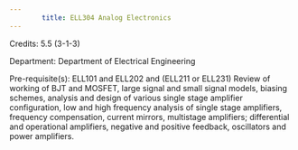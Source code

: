 ```yaml
---
        title: ELL304 Analog Electronics
---
```

Credits: 5.5 (3-1-3)

Department: Department of Electrical Engineering

Pre-requisite(s): ELL101 and ELL202 and (ELL211 or ELL231) Review of working of BJT and MOSFET, large signal and small signal models, biasing schemes, analysis and design of various single stage amplifier configuration, low and high frequency analysis of single stage amplifiers, frequency compensation, current mirrors, multistage amplifiers; differential and operational amplifiers, negative and positive feedback, oscillators and power amplifiers.